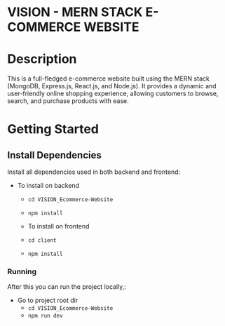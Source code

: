 
# VISION - MERN STACK E-COMMERCE WEBSITE

# Description

This is a full-fledged e-commerce website built using the MERN stack (MongoDB, Express.js, React.js, and Node.js). It provides a dynamic and user-friendly online shopping experience, allowing customers to browse, search, and purchase products with ease.

# Getting Started

## Install Dependencies

Install all dependencies used in both backend and frontend:

- To install on backend
  - <code>cd VISION_Ecommerce-Website</code>
  - <code>npm install</code>

  - To install on frontend
  - <code>cd client</code>
  - <code>npm install</code>

### Running

After this you can run the project locally,:

- Go to project root dir
  - <code>cd VISION_Ecommerce-Website</code>
  - <code>npm run dev</code>
